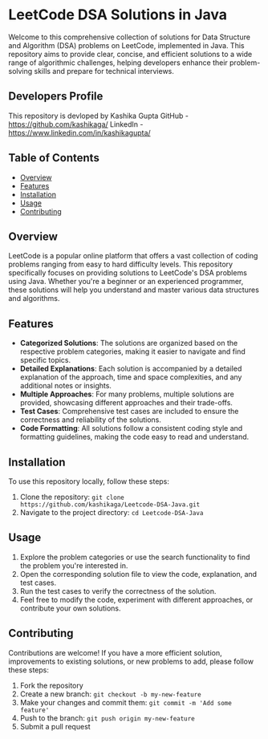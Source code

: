 # LeetCode DSA Solutions in Java

Welcome to this comprehensive collection of solutions for Data Structure and Algorithm (DSA) problems on LeetCode, implemented in Java. This repository aims to provide clear, concise, and efficient solutions to a wide range of algorithmic challenges, helping developers enhance their problem-solving skills and prepare for technical interviews.

## Developers Profile
This repository is devloped by Kashika Gupta
GitHub - https://github.com/kashikaga/
LinkedIn - https://www.linkedin.com/in/kashikagupta/

## Table of Contents

- [Overview](#overview)
- [Features](#features)
- [Installation](#installation)
- [Usage](#usage)
- [Contributing](#contributing)

## Overview

LeetCode is a popular online platform that offers a vast collection of coding problems ranging from easy to hard difficulty levels. This repository specifically focuses on providing solutions to LeetCode's DSA problems using Java. Whether you're a beginner or an experienced programmer, these solutions will help you understand and master various data structures and algorithms.

## Features

- **Categorized Solutions**: The solutions are organized based on the respective problem categories, making it easier to navigate and find specific topics.
- **Detailed Explanations**: Each solution is accompanied by a detailed explanation of the approach, time and space complexities, and any additional notes or insights.
- **Multiple Approaches**: For many problems, multiple solutions are provided, showcasing different approaches and their trade-offs.
- **Test Cases**: Comprehensive test cases are included to ensure the correctness and reliability of the solutions.
- **Code Formatting**: All solutions follow a consistent coding style and formatting guidelines, making the code easy to read and understand.

## Installation

To use this repository locally, follow these steps:

1. Clone the repository: `git clone https://github.com/kashikaga/Leetcode-DSA-Java.git`
2. Navigate to the project directory: `cd Leetcode-DSA-Java`

## Usage

1. Explore the problem categories or use the search functionality to find the problem you're interested in.
2. Open the corresponding solution file to view the code, explanation, and test cases.
3. Run the test cases to verify the correctness of the solution.
4. Feel free to modify the code, experiment with different approaches, or contribute your own solutions.

## Contributing

Contributions are welcome! If you have a more efficient solution, improvements to existing solutions, or new problems to add, please follow these steps:

1. Fork the repository
2. Create a new branch: `git checkout -b my-new-feature`
3. Make your changes and commit them: `git commit -m 'Add some feature'`
4. Push to the branch: `git push origin my-new-feature`
5. Submit a pull request

